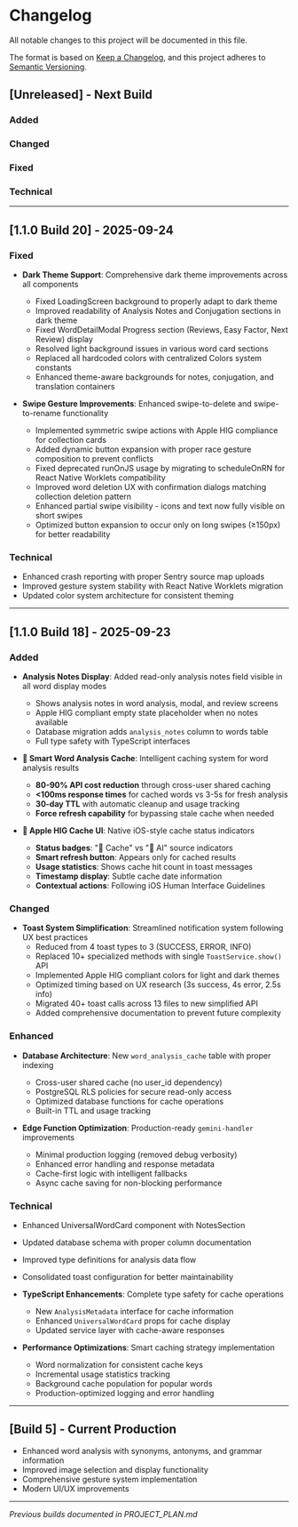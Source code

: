# Changelog

All notable changes to this project will be documented in this file.

The format is based on [Keep a Changelog](https://keepachangelog.com/en/1.0.0/),
and this project adheres to [Semantic Versioning](https://semver.org/spec/v2.0.0.html).

## [Unreleased] - Next Build

### Added

### Changed

### Fixed

### Technical

---

## [1.1.0 Build 20] - 2025-09-24

### Fixed

- **Dark Theme Support**: Comprehensive dark theme improvements across all components
  - Fixed LoadingScreen background to properly adapt to dark theme
  - Improved readability of Analysis Notes and Conjugation sections in dark theme
  - Fixed WordDetailModal Progress section (Reviews, Easy Factor, Next Review) display
  - Resolved light background issues in various word card sections
  - Replaced all hardcoded colors with centralized Colors system constants
  - Enhanced theme-aware backgrounds for notes, conjugation, and translation containers

- **Swipe Gesture Improvements**: Enhanced swipe-to-delete and swipe-to-rename functionality
  - Implemented symmetric swipe actions with Apple HIG compliance for collection cards
  - Added dynamic button expansion with proper race gesture composition to prevent conflicts
  - Fixed deprecated runOnJS usage by migrating to scheduleOnRN for React Native Worklets compatibility
  - Improved word deletion UX with confirmation dialogs matching collection deletion pattern
  - Enhanced partial swipe visibility - icons and text now fully visible on short swipes
  - Optimized button expansion to occur only on long swipes (≥150px) for better readability

### Technical

- Enhanced crash reporting with proper Sentry source map uploads
- Improved gesture system stability with React Native Worklets migration
- Updated color system architecture for consistent theming

---

## [1.1.0 Build 18] - 2025-09-23

### Added

- **Analysis Notes Display**: Added read-only analysis notes field visible in all word display modes
  - Shows analysis notes in word analysis, modal, and review screens
  - Apple HIG compliant empty state placeholder when no notes available
  - Database migration adds `analysis_notes` column to words table
  - Full type safety with TypeScript interfaces

- **🚀 Smart Word Analysis Cache**: Intelligent caching system for word analysis results
  - **80-90% API cost reduction** through cross-user shared caching
  - **<100ms response times** for cached words vs 3-5s for fresh analysis
  - **30-day TTL** with automatic cleanup and usage tracking
  - **Force refresh capability** for bypassing stale cache when needed

- **🎨 Apple HIG Cache UI**: Native iOS-style cache status indicators
  - **Status badges**: "📁 Cache" vs "🤖 AI" source indicators
  - **Smart refresh button**: Appears only for cached results
  - **Usage statistics**: Shows cache hit count in toast messages
  - **Timestamp display**: Subtle cache date information
  - **Contextual actions**: Following iOS Human Interface Guidelines

### Changed

- **Toast System Simplification**: Streamlined notification system following UX best practices
  - Reduced from 4 toast types to 3 (SUCCESS, ERROR, INFO)
  - Replaced 10+ specialized methods with single `ToastService.show()` API
  - Implemented Apple HIG compliant colors for light and dark themes
  - Optimized timing based on UX research (3s success, 4s error, 2.5s info)
  - Migrated 40+ toast calls across 13 files to new simplified API
  - Added comprehensive documentation to prevent future complexity

### Enhanced

- **Database Architecture**: New `word_analysis_cache` table with proper indexing
  - Cross-user shared cache (no user_id dependency)
  - PostgreSQL RLS policies for secure read-only access
  - Optimized database functions for cache operations
  - Built-in TTL and usage tracking

- **Edge Function Optimization**: Production-ready `gemini-handler` improvements
  - Minimal production logging (removed debug verbosity)
  - Enhanced error handling and response metadata
  - Cache-first logic with intelligent fallbacks
  - Async cache saving for non-blocking performance

### Technical

- Enhanced UniversalWordCard component with NotesSection
- Updated database schema with proper column documentation
- Improved type definitions for analysis data flow
- Consolidated toast configuration for better maintainability

- **TypeScript Enhancements**: Complete type safety for cache operations
  - New `AnalysisMetadata` interface for cache information
  - Enhanced `UniversalWordCard` props for cache display
  - Updated service layer with cache-aware responses

- **Performance Optimizations**: Smart caching strategy implementation
  - Word normalization for consistent cache keys
  - Incremental usage statistics tracking
  - Background cache population for popular words
  - Production-optimized logging and error handling

---

## [Build 5] - Current Production

- Enhanced word analysis with synonyms, antonyms, and grammar information
- Improved image selection and display functionality
- Comprehensive gesture system implementation
- Modern UI/UX improvements

---

_Previous builds documented in PROJECT_PLAN.md_
